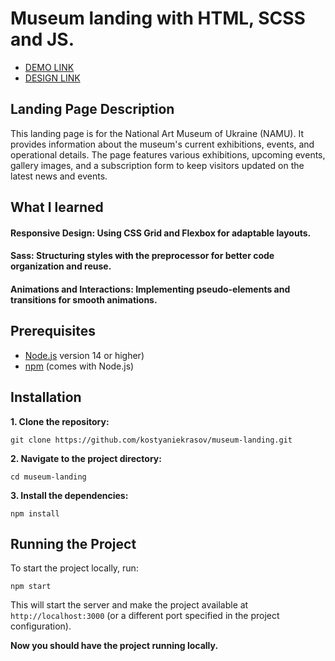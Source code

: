 # Museum landing with HTML, SCSS and JS.

- [DEMO LINK](https://kostyaniekrasov.github.io/museum-landing/)
- [DESIGN LINK](https://www.figma.com/design/cRBCqE06cDrY3s4jX7h3iY/%D0%9D%D0%90%D0%9C%D0%A3-(Edit))

## Landing Page Description
This landing page is for the National Art Museum of Ukraine (NAMU). 
It provides information about the museum's current exhibitions, events, and operational details. 
The page features various exhibitions, upcoming events, gallery images, and a subscription form to keep visitors updated on the latest news and events.

## What I learned
 #### Responsive Design: Using CSS Grid and Flexbox for adaptable layouts.
 #### Sass: Structuring styles with the preprocessor for better code organization and reuse.
 #### Animations and Interactions: Implementing pseudo-elements and transitions for smooth animations.

## Prerequisites

- [Node.js](https://nodejs.org/) version 14 or higher)
- [npm](https://www.npmjs.com/) (comes with Node.js)

## Installation

**1. Clone the repository:**
```
git clone https://github.com/kostyaniekrasov/museum-landing.git
```

**2. Navigate to the project directory:**
```
cd museum-landing
```
**3. Install the dependencies:**
```
npm install
```
## Running the Project

To start the project locally, run:
```
npm start
```

This will start the server and make the project available at `http://localhost:3000` (or a different port specified in the project configuration).

**Now you should have the project running locally.**

